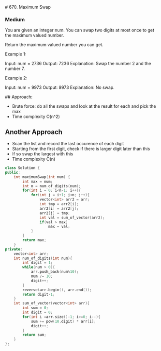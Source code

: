 # 670. Maximum Swap
### Medium

You are given an integer num. You can swap two digits at most once to get the maximum valued number.

Return the maximum valued number you can get.

 

Example 1:

Input: num = 2736
Output: 7236
Explanation: Swap the number 2 and the number 7.

Example 2:

Input: num = 9973
Output: 9973
Explanation: No swap.

## Approach: 
* Brute force: do all the swaps and look at the result for each and pick the max
* Time complexity O(n^2)

## Another Approach
* Scan the list and record the last occurence of each digit
* Starting from the first digit, check if there is larger digit later than this
* If so swap the largest with this
* Time complexity O(n)

```cpp
class Solution {
public:
    int maximumSwap(int num) {
        int max = num;
        int n = num_of_digits(num);
        for(int i = 0; i<n-1; i++){
            for(int j = i+1; j<n; j++){
                vector<int> arr2 = arr;
                int tmp = arr2[i];
                arr2[i] = arr2[j];
                arr2[j] = tmp;
                int val = sum_of_vector(arr2);
                if(val > max)
                    max = val;
            }
        }
        return max;
    }
private:
    vector<int> arr;
    int num_of_digits(int num){
        int digit = 1;
        while(num > 0){
            arr.push_back(num%10);
            num /= 10;
            digit++;
        }
        reverse(arr.begin(), arr.end());
        return digit-1;
    }
    int sum_of_vector(vector<int> arr){
        int sum = 0;
        int digit = 0;
        for(int i =arr.size()-1; i>=0; i--){
            sum += pow(10,digit) * arr[i];
            digit++;
        }
        return sum;
    }
};
```